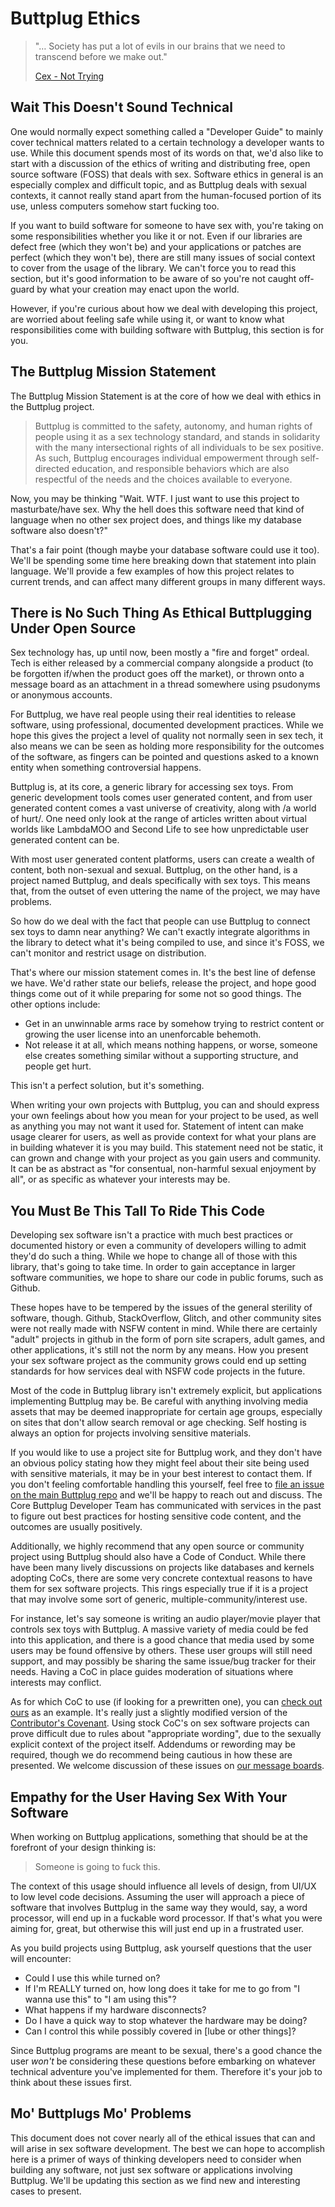 # Buttplug Ethics

> "&#x2026; Society has put a lot of evils in our brains that we need to transcend before we make out." 
>
> [Cex - Not Trying](https://youtu.be/ONi7QwYNQz4)

## Wait This Doesn't Sound Technical

One would normally expect something called a "Developer Guide" to mainly cover technical matters related to a certain technology a developer wants to use. While this document spends most of its words on that, we'd also like to start with a discussion of the ethics of writing and distributing free, open source software (FOSS) that deals with sex. Software ethics in general is an especially complex and difficult topic, and as Buttplug deals with sexual contexts, it cannot really stand apart from the human-focused portion of its use, unless computers somehow start fucking too.

If you want to build software for someone to have sex with, you're taking on some responsibilities whether you like it or not. Even if our libraries are defect free (which they won't be) and your applications or patches are perfect (which they won't be), there are still many issues of social context to cover from the usage of the library. We can't force you to read this section, but it's good information to be aware of so you're not caught off-guard by what your creation may enact upon the world. 

However, if you're curious about how we deal with developing this project, are worried about feeling safe while using it, or want to know what responsibilities come with building software with Buttplug, this section is for you.

## The Buttplug Mission Statement

The Buttplug Mission Statement is at the core of how we deal with ethics in the Buttplug project.

> Buttplug is committed to the safety, autonomy, and human rights of people using it as a sex technology standard, and stands in solidarity with the many intersectional rights of all individuals to be sex positive. As such, Buttplug encourages individual empowerment through self-directed education, and responsible behaviors which are also respectful of the needs and the choices available to everyone.

Now, you may be thinking "Wait. WTF. I just want to use this project to masturbate/have sex. Why the hell does this software need that kind of language when no other sex project does, and things like my database software also doesn't?"

That's a fair point (though maybe your database software could use it too). We'll be spending some time here breaking down that statement into plain language. We'll provide a few examples of how this project relates to current trends, and can affect many different groups in many different ways. 

## There is No Such Thing As Ethical Buttplugging Under Open Source

Sex technology has, up until now, been mostly a "fire and forget" ordeal. Tech is either released by a commercial company alongside a product (to be forgotten if/when the product goes off the market), or thrown onto a message board as an attachment in a thread somewhere using psudonyms or anonymous accounts. 

For Buttplug, we have real people using their real identities to release software, using professional, documented development practices. While we hope this gives the project a level of quality not normally seen in sex tech, it also means we can be seen as holding more responsibility for the outcomes of the software, as fingers can be pointed and questions asked to a known entity when something controversial happens.

Buttplug is, at its core, a generic library for accessing sex toys. From generic development tools comes user generated content, and from user generated content comes a vast universe of creativity, along with /a world of hurt/. One need only look at the range of articles written about virtual worlds like LambdaMOO and Second Life to see how unpredictable user generated content can be.

With most user generated content platforms, users can create a wealth of content, both non-sexual and sexual. Buttplug, on the other hand, is a project named Buttplug, and deals specifically with sex toys. This means that, from the outset of even uttering the name of the project, we may have problems.

So how do we deal with the fact that people can use Buttplug to connect sex toys to damn near anything? We can't exactly integrate algorithms in the library to detect what it's being compiled to use, and since it's FOSS, we can't monitor and restrict usage on distribution. 

That's where our mission statement comes in. It's the best line of defense we have. We'd rather state our beliefs, release the project, and hope good things come out of it while preparing for some not so good things. The other options include:

- Get in an unwinnable arms race by somehow trying to restrict content or growing the user license into an unenforcable behemoth.
- Not release it at all, which means nothing happens, or worse, someone else creates something similar without a supporting structure, and people get hurt.

This isn't a perfect solution, but it's something.

When writing your own projects with Buttplug, you can and should express your own feelings about how you mean for your project to be used, as well as anything you may not want it used for. Statement of intent can make usage clearer for users, as well as provide context for what your plans are in building whatever it is you may build. This statement need not be static, it can grown and change with your project as you gain users and community. It can be as abstract as "for consentual, non-harmful sexual enjoyment by all", or as specific as whatever your interests may be.

## You Must Be This Tall To Ride This Code

Developing sex software isn't a practice with much best practices or documented history or even a community of developers willing to admit they'd do such a thing. While we hope to change all of those with this library, that's going to take time. In order to gain acceptance in larger software communities, we hope to share our code in public forums, such as Github. 

These hopes have to be tempered by the issues of the general sterility of software, though. Github, StackOverflow, Glitch, and other community sites were not really made with NSFW content in mind. While there are certainly "adult" projects in github in the form of porn site scrapers, adult games, and other applications, it's still not the norm by any means. How you present your sex software project as the community grows could end up setting standards for how services deal with NSFW code projects in the future.

Most of the code in Buttplug library isn't extremely explicit, but applications implementing Buttplug may be. Be careful with anything involving media assets that may be deemed inappropriate for certain age groups, especially on sites that don't allow search removal or age checking. Self hosting is always an option for projects involving sensitive materials.

If you would like to use a project site for Buttplug work, and they don't have an obvious policy stating how they might feel about their site being used with sensitive materials, it may be in your best interest to contact them. If you don't feeling comfortable handling this yourself, feel free to [file an issue on the main Buttplug repo](https://github.com/buttplugio/buttplug/issues) and we'll be happy to reach out and discuss. The Core Buttplug Developer Team has communicated with services in the past to figure out best practices for hosting sensitive code content, and the outcomes are usually positively.

Additionally, we highly recommend that any open source or community project using Buttplug should also have a Code of Conduct. While there have been many lively discussions on projects like databases and kernels adopting CoCs, there are some very concrete contextual reasons to have them for sex software projects. This rings especially true if it is a project that may involve some sort of generic, multiple-community/interest use.

For instance, let's say someone is writing an audio player/movie player that controls sex toys with Buttplug. A massive variety of media could be fed into this application, and there is a good chance that media used by some users may be found offensive by others. These user groups will still need support, and may possibly be sharing the same issue/bug tracker for their needs. Having a CoC in place guides moderation of situations where interests may conflict.

As for which CoC to use (if looking for a prewritten one), you can [check out ours](https://github.com/metafetish/metafetish-project-docs/blob/master/CODE_OF_CONDUCT.md) as an example. It's really just a slightly modified version of the [Contributor's Covenant](https://www.contributor-covenant.org/). Using stock CoC's on sex software projects can prove difficult due to rules about "appropriate wording", due to the sexually explicit context of the project itself. Addendums or rewording may be required, though we do recommend being cautious in how these are presented. We welcome discussion of these issues on [our message boards](https://metafetish.club).

## Empathy for the User Having Sex With Your Software

When working on Buttplug applications, something that should be at the forefront of your design thinking is:

> Someone is going to fuck this.

The context of this usage should influence all levels of design, from UI/UX to low level code decisions. Assuming the user will approach a piece of software that involves Buttplug in the same way they would, say, a word processor, will end up in a fuckable word processor. If that's what you were aiming for, great, but otherwise this will just end up in a frustrated user.

As you build projects using Buttplug, ask yourself questions that the user will encounter:

- Could I use this while turned on?
- If I'm REALLY turned on, how long does it take for me to go from "I wanna use this" to "I am using this"?
- What happens if my hardware disconnects?
- Do I have a quick way to stop whatever the hardware may be doing?
- Can I control this while possibly covered in [lube or other things]?

Since Buttplug programs are meant to be sexual, there's a good chance the user *won't* be considering these questions before embarking on whatever technical adventure you've implemented for them. Therefore it's your job to think about these issues first.

## Mo' Buttplugs Mo' Problems

This document does not cover nearly all of the ethical issues that can and will arise in sex software development. The best we can hope to accomplish here is a primer of ways of thinking developers need to consider when building any software, not just sex software or applications involving Buttplug. We'll be updating this section as we find new and interesting cases to present.
